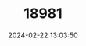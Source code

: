 ---
title: "18981"
category: "Marstonia pachyta"
draft: false
date: 2024-02-22 13:03:50
languages:
  English: ["Armored Marstonia"]
---